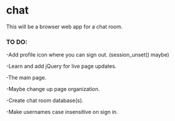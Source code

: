 # chat
This will be a browser web app for a chat room.

### TO DO:

-Add profile icon where you can sign out. (session\_unset() maybe)

-Learn and add jQuery for live page updates.

-The main page.

-Maybe change up page organization.

-Create chat room database(s).

-Make usernames case insensitive on sign in.
